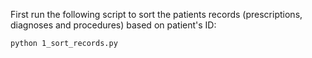 First run the following script to sort the patients records (prescriptions, diagnoses and procedures) based on patient's ID:

```
python 1_sort_records.py

```
